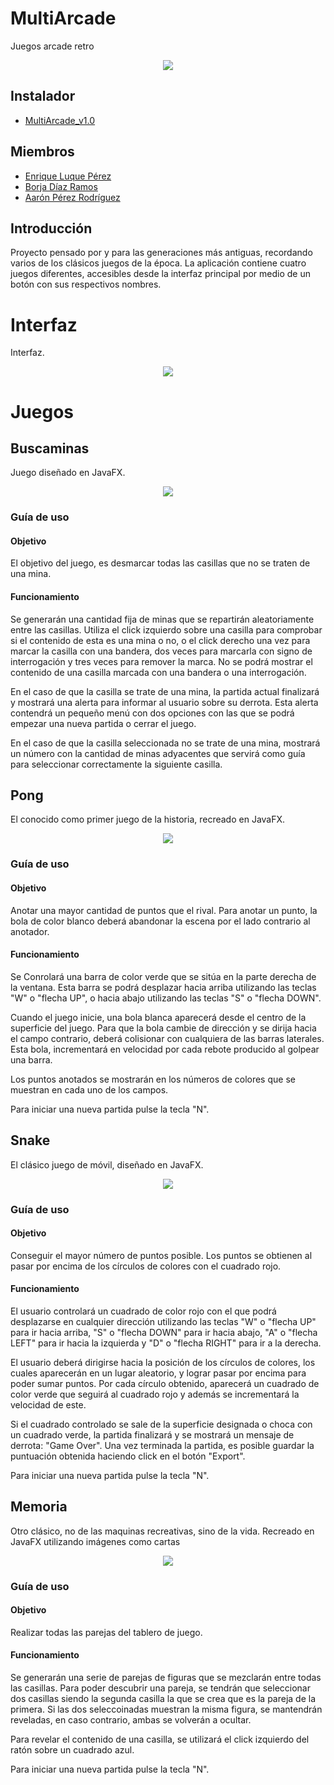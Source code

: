 # MultiArcade
Juegos arcade retro

<p align="center"><img src="/githubImg/main.gif" width=""/></p>

## Instalador

 - [MultiArcade_v1.0](https://github.com/dam-dad/MultiArcade/releases)

## Miembros

 - [Enrique Luque Pérez](https://github.com/Engo660)
 - [Borja Díaz Ramos](https://github.com/Borja-29)
 - [Aarón Pérez Rodríguez](https://github.com/Skarnisk89)

## Introducción

Proyecto pensado por y para las generaciones más antiguas, recordando varios de los clásicos juegos de la época.
La aplicación contiene cuatro juegos diferentes, accesibles desde la interfaz principal por medio de un botón con sus respectivos nombres. 

# Interfaz

Interfaz.

<p align="center"><img src="/githubImg/interfazPrincipal.png" width=""/></p>

# Juegos

## Buscaminas
Juego diseñado en JavaFX.

<p align="center"><img src="/githubImg/buscaminas.png" width=""/></p>

### Guía de uso
#### Objetivo
El objetivo del juego, es desmarcar todas las casillas que no se traten de una mina.

#### Funcionamiento
Se generarán una cantidad fija de minas que se repartirán aleatoriamente entre las casillas. Utiliza el click izquierdo sobre una casilla para comprobar si el contenido de esta es una mina o no, o el click derecho una vez para marcar la casilla con una bandera, dos veces para marcarla con signo de interrogación y tres veces para remover la marca. No se podrá mostrar el contenido de una casilla marcada con una bandera o una interrogación.

En el caso de que la casilla se trate de una mina, la partida actual finalizará y mostrará una alerta para informar al usuario sobre su derrota. Esta alerta contendrá un pequeño menú con dos opciones con las que se podrá empezar una nueva partida o cerrar el juego. 

En el caso de que la casilla seleccionada no se trate de una mina, mostrará un número con la cantidad de minas adyacentes que servirá como guía para seleccionar correctamente la siguiente casilla.

 ## Pong

El conocido como primer juego de la historia, recreado en JavaFX.

<p align="center"><img src="/githubImg/pong.png" width=""/></p>

### Guía de uso
#### Objetivo
Anotar una mayor cantidad de puntos que el rival. Para anotar un punto, la bola de color blanco deberá abandonar la escena por el lado contrario al anotador.
#### Funcionamiento
Se Conrolará una barra de color verde que se sitúa en la parte derecha de la ventana. Esta barra se podrá desplazar hacia arriba utilizando las teclas "W" o "flecha UP", o hacia abajo utilizando las teclas "S" o "flecha DOWN". 

Cuando el juego inicie, una bola blanca aparecerá desde el centro de la superficie del juego. Para que la bola cambie de dirección y se dirija hacia el campo contrario, deberá colisionar con cualquiera de las barras laterales. Esta bola, incrementará en velocidad por cada rebote producido al golpear una barra.

Los puntos anotados se mostrarán en los números de colores que se muestran en cada uno de los campos.

Para iniciar una nueva partida pulse la tecla "N".

 ## Snake

El clásico juego de móvil, diseñado en JavaFX.

<p align="center"><img src="/githubImg/snake.png" width=""/></p>

 ### Guía de uso
#### Objetivo
Conseguir el mayor número de puntos posible. Los puntos se obtienen al pasar por encima de los círculos de colores con el cuadrado rojo.
#### Funcionamiento
El usuario controlará un cuadrado de color rojo con el que podrá desplazarse en cualquier dirección utilizando las teclas "W" o "flecha UP" para ir hacia arriba, "S" o "flecha DOWN" para ir hacia abajo, "A" o "flecha LEFT" para ir hacia la izquierda y "D" o "flecha RIGHT" para ir a la derecha.

El usuario deberá dirigirse hacia la posición de los círculos de colores, los cuales aparecerán en un lugar aleatorio, y lograr pasar por encima para poder sumar puntos. Por cada círculo obtenido, aparecerá un cuadrado de color verde que seguirá al cuadrado rojo y además se incrementará la velocidad de este.

Si el cuadrado controlado se sale de la superficie designada o choca con un cuadrado verde, la partida finalizará y se mostrará un mensaje de derrota: "Game Over". Una vez terminada la partida, es posible guardar la puntuación obtenida haciendo click en el botón "Export".
 
Para iniciar una nueva partida pulse la tecla "N".

  ## Memoria

Otro clásico, no de las maquinas recreativas, sino de la vida. Recreado en JavaFX utilizando imágenes como cartas

<p align="center"><img src="/githubImg/memoria.png" width=""/></p>

 ### Guía de uso
#### Objetivo
Realizar todas las parejas del tablero de juego.
#### Funcionamiento
Se generarán una serie de parejas de figuras que se mezclarán entre todas las casillas. Para poder descubrir una pareja, se tendrán que seleccionar dos casillas siendo la segunda casilla la que se crea que es la pareja de la primera. Si las dos seleccoinadas muestran la misma figura, se mantendrán reveladas, en caso contrario, ambas se volverán a ocultar.

Para revelar el contenido de una casilla, se utilizará el click izquierdo del ratón sobre un cuadrado azul. 

Para iniciar una nueva partida pulse la tecla "N".


